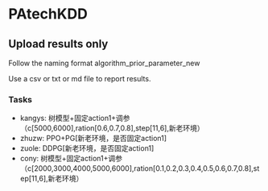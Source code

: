 # PAtechKDD

## Upload results only 

Follow the naming format algorithm_prior_parameter_new

Use a csv or txt or md file to report results.

### Tasks
- kangys: 树模型+固定action1+调参（c[5000,6000],ration[0.6,0.7,0.8],step[11,6],新老环境）
- zhuzw: PPO+PG[新老环境，是否固定action1]
- zuole: DDPG[新老环境，是否固定action1]
- cony: 树模型+固定action1+调参（c[2000,3000,4000,5000,6000],ration[0.1,0.2,0.3,0.4,0.5,0.6,0.7,0.8],step[11,6],新老环境）
